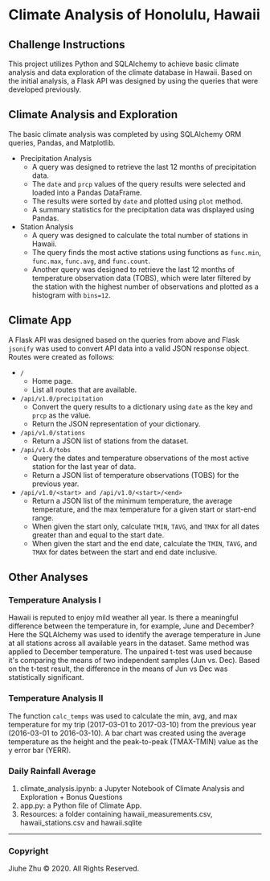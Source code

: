 # Climate Analysis of Honolulu, Hawaii
## Challenge Instructions
This project utilizes Python and SQLAlchemy to achieve basic climate analysis and data exploration of the climate database in Hawaii. Based on the initial analysis, a Flask API was designed by using the queries that were developed previously.

## Climate Analysis and Exploration
The basic climate analysis was completed by using SQLAlchemy ORM queries, Pandas, and Matplotlib.
- Precipitation Analysis
  - A query was designed to retrieve the last 12 months of precipitation data.
  - The `date` and `prcp` values of the query results were selected and loaded into a Pandas DataFrame.
  - The results were sorted by `date` and plotted using `plot` method.
  - A summary statistics for the precipitation data was displayed using Pandas.
- Station Analysis
  - A query was designed to calculate the total number of stations in Hawaii.
  - The query finds the most active stations using functions as `func.min`, `func.max`, `func.avg`, and `func.count`.
  - Another query was designed to retrieve the last 12 months of temperature observation data (TOBS), which were later filtered by the station with the highest number of observations and plotted as a histogram with `bins=12`.

## Climate App
A Flask API was designed based on the queries from above and Flask `jsonify` was used to convert API data into a valid JSON response object. Routes were created as follows:
- `/`
  - Home page.
  - List all routes that are available.
- `/api/v1.0/precipitation`
  - Convert the query results to a dictionary using `date` as the key and `prcp` as the value.
  - Return the JSON representation of your dictionary.
- `/api/v1.0/stations`
  - Return a JSON list of stations from the dataset.
- `/api/v1.0/tobs`
  - Query the dates and temperature observations of the most active station for the last year of data.
  - Return a JSON list of temperature observations (TOBS) for the previous year.
- `/api/v1.0/<start> and /api/v1.0/<start>/<end>`
  - Return a JSON list of the minimum temperature, the average temperature, and the max temperature for a given start or start-end range.
  - When given the start only, calculate `TMIN`, `TAVG`, and `TMAX` for all dates greater than and equal to the start date.
  - When given the start and the end date, calculate the `TMIN`, `TAVG`, and `TMAX` for dates between the start and end date inclusive.

## Other Analyses
### Temperature Analysis I
Hawaii is reputed to enjoy mild weather all year. Is there a meaningful difference between the temperature in, for example, June and December? Here the SQLAlchemy was used to identify the average temperature in June at all stations across all available years in the dataset. Same method was applied to December temperature. The unpaired t-test was used because it's comparing the means of two independent samples (Jun vs. Dec). Based on the t-test result, the difference in the means of Jun vs Dec was statistically significant.
### Temperature Analysis II
The function `calc_temps` was used to calculate the min, avg, and max temperature for my trip (2017-03-01 to 2017-03-10) from the previous year (2016-03-01 to 2016-03-10). A bar chart was created using the average temperature as the height and the peak-to-peak (TMAX-TMIN) value as the y error bar (YERR).
### Daily Rainfall Average

1. climate_analysis.ipynb: a Jupyter Notebook of Climate Analysis and Exploration + Bonus Questions
2. app.py: a Python file of Climate App.
3. Resources: a folder containing hawaii_measurements.csv, hawaii_stations.csv and hawaii.sqlite

---
### Copyright
Jiuhe Zhu © 2020. All Rights Reserved.
